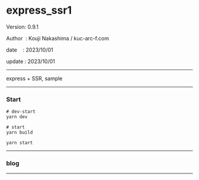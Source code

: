 ﻿# express_ssr1

 Version: 0.9.1

 Author  : Kouji Nakashima / kuc-arc-f.com

 date    : 2023/10/01 

 update : 2023/10/01  

***

express + SSR, sample

***
### Start

```
# dev-start
yarn dev

# start
yarn build

yarn start

```
***
### blog

***

